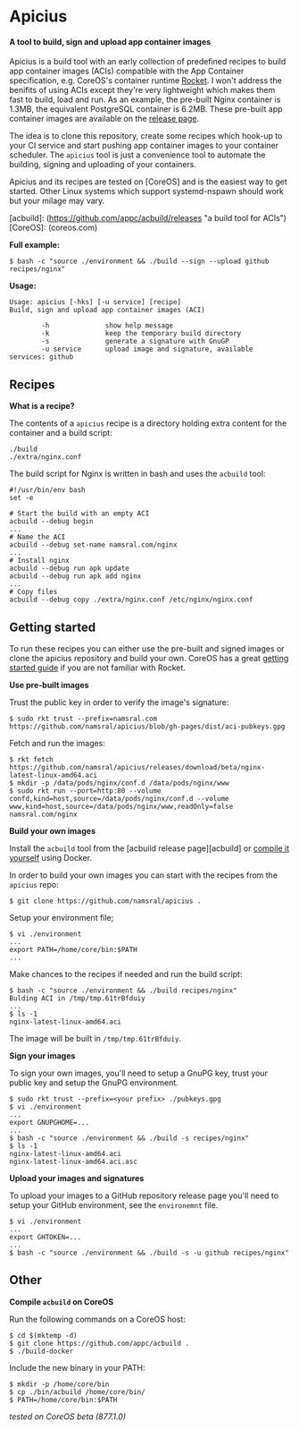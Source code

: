 # Apicius

#### A tool to build, sign and upload app container images

Apicius is a build tool with an early collection of predefined recipes to build app container images (ACIs) compatible with the App Container specification, e.g. CoreOS's container runtime [Rocket](https://coreos.com/rkt). I won't address the benifits of using ACIs except they're very lightweight which makes them fast to build, load and run. As an example, the pre-built Nginx container is 1.3MB, the equivalent PostgreSQL container is 6.2MB. These pre-built app container images are available on the [release page](https://github.com/namsral/apicius/releases).

The idea is to clone this repository, create some recipes which hook-up to your CI service and start pushing app container images to your container scheduler. The `apicius` tool is just  a convenience tool to automate the building, signing and uploading of your containers.

Apicius and its recipes are tested on [CoreOS] and is the easiest way to get started. Other Linux systems which support systemd-nspawn should work but your milage may vary.

[acbuild]: (https://github.com/appc/acbuild/releases "a build tool for ACIs")
[CoreOS]: (coreos.com)

__Full example:__

    $ bash -c "source ./environment && ./build --sign --upload github recipes/nginx"

__Usage:__

    Usage: apicius [-hks] [-u service] [recipe]                                   
    Build, sign and upload app container images (ACI)                             
                                                                                  
            -h              show help message                                     
            -k              keep the temporary build directory                    
            -s              generate a signature with GnuGP                       
            -u service      upload image and signature, available services: github


Recipes
-----------

__What is a recipe?__

The contents of a `apicius` recipe is a directory holding extra content for the container and a build script:

    ./build
    ./extra/nginx.conf

The build script for Nginx is written in bash and uses the `acbuild` tool:

    #!/usr/bin/env bash
    set -e

    # Start the build with an empty ACI
    acbuild --debug begin
    ...
    # Name the ACI
    acbuild --debug set-name namsral.com/nginx
    ...
    # Install nginx
    acbuild --debug run apk update
    acbuild --debug run apk add nginx
    ...
    # Copy files
    acbuild --debug copy ./extra/nginx.conf /etc/nginx/nginx.conf


Getting started
---------------

To run these recipes you can either use the pre-built and signed images or clone the apicius repository and build your own. CoreOS has a great [getting started guide](https://coreos.com/rkt/docs/latest/getting-started-guide.html) if you are not familiar with Rocket.

__Use pre-built images__

Trust the public key in order to verify the image's signature: 

    $ sudo rkt trust --prefix=namsral.com https://github.com/namsral/apicius/blob/gh-pages/dist/aci-pubkeys.gpg

Fetch and run the images:

    $ rkt fetch https://github.com/namsral/apicius/releases/download/beta/nginx-latest-linux-amd64.aci
    $ mkdir -p /data/pods/nginx/conf.d /data/pods/nginx/www
    $ sudo rkt run --port=http:80 --volume confd,kind=host,source=/data/pods/nginx/conf.d --volume www,kind=host,source=/data/pods/nginx/www,readOnly=false namsral.com/nginx


__Build your own images__

Install the `acbuild` tool from the [acbuild release page][acbuild] or [compile it yourself](#compile-acbuild-on-coreos) using Docker.

In order to build your own images you can start with the recipes from the `apicius` repo:

    $ git clone https://github.com/namsral/apicius .

Setup your environment file; 

    $ vi ./environment
    ...
    export PATH=/home/core/bin:$PATH
    ...

Make chances to the recipes if needed and run the build script:

    $ bash -c "source ./environment && ./build recipes/nginx"
    Bulding ACI in /tmp/tmp.61trBfduiy
    ...
    $ ls -1
    nginx-latest-linux-amd64.aci

The image will be built in `/tmp/tmp.61trBfduiy`.

__Sign your images__

To sign your own images, you'll need to setup a GnuPG key, trust your public key and setup the GnuPG environment.

    $ sudo rkt trust --prefix=<your prefix> ./pubkeys.gpg
    $ vi ./environment
    ...
    export GNUPGHOME=...
    ...
    $ bash -c "source ./environment && ./build -s recipes/nginx"
    $ ls -1
    nginx-latest-linux-amd64.aci
    nginx-latest-linux-amd64.aci.asc

__Upload your images and signatures__

To upload your images to a GitHub repository release page you'll need to setup your GitHub environment, see the `environemnt` file.

    $ vi ./environment
    ...
    export GHTOKEN=...
    ...
    $ bash -c "source ./environment && ./build -s -u github recipes/nginx"


Other
-------

__Compile `acbuild` on CoreOS__

Run the following commands on a CoreOS host:

    $ cd $(mktemp -d)
    $ git clone https://github.com/appc/acbuild .
    $ ./build-docker

Include the new binary in your PATH:

    $ mkdir -p /home/core/bin
    $ cp ./bin/acbuild /home/core/bin/
    $ PATH=/home/core/bin:$PATH

_tested on CoreOS beta (877.1.0)_

